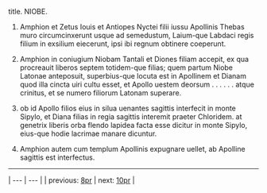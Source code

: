 title. NIOBE.



1. Amphion et Zetus Iouis et Antiopes Nyctei filii iussu Apollinis Thebas muro circumcinxerunt usque ad semedustum, Laium-que Labdaci regis filium in exsilium eiecerunt, ipsi ibi regnum obtinere coeperunt.



2. Amphion in coniugium Niobam Tantali et Diones filiam accepit, ex qua procreauit liberos septem totidem-que filias; quem partum Niobe Latonae anteposuit, superbius-que locuta est in Apollinem et Dianam quod illa cincta uiri cultu esset, et Apollo uestem deorsum . . . . . . atque crinitus, et se numero filiorum Latonam superare.



3. ob id Apollo filios eius in silua uenantes sagittis interfecit in monte Sipylo, et Diana filias in regia sagittis interemit praeter Chloridem. at genetrix liberis orba flendo lapidea facta esse dicitur in monte Sipylo, eius-que hodie lacrimae manare dicuntur.



4. Amphion autem cum templum Apollinis expugnare uellet, ab Apolline sagittis est interfectus.



---

| --- | --- |
| previous: [8pr](../8pr/) | next: [10pr](../10pr/) |